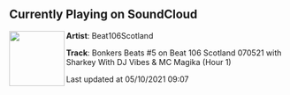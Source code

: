 ## Currently Playing on SoundCloud

[<img align="left" width="100" src="https://i1.sndcdn.com/artworks-9e8N7OIDNxOKyyMq-z5QXhg-t500x500.jpg">](https://soundcloud.com/beat106scotland/bonkers-beats-5-on-beat-106-1)

**Artist**: Beat106Scotland 

**Track**: Bonkers Beats #5 on Beat 106 Scotland 070521 with Sharkey With DJ Vibes & MC Magika (Hour 1)

Last updated at 05/10/2021 09:07
